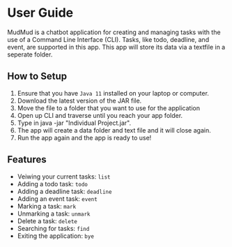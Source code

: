# User Guide

MudMud is a chatbot application for creating and managing tasks with the use of a Command Line Interface (CLI). Tasks, like todo, deadline, and event, are supported in this app. This app will store its data via a textfile in a seperate folder.

## How to Setup

1. Ensure that you have `Java 11` installed on your laptop or computer.
2. Download the latest version of the JAR file.
3. Move the file to a folder that you want to use for the application
4. Open up CLI and traverse until you reach your app folder.
5. Type in java -jar "Individual Project.jar".
6. The app will create a data folder and text file and it will close again.
7. Run the app again and the app is ready to use!
   
## Features 
* Veiwing your current tasks: `list`
* Adding a todo task: `todo`
* Adding a deadline task: `deadline`
* Adding an event task: `event`
* Marking a task: `mark`
* Unmarking a task: `unmark`
* Delete a task: `delete`
* Searching for tasks: `find`
* Exiting the application: `bye`


